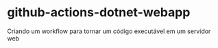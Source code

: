 # github-actions-dotnet-webapp
Criando um workflow para tornar um código executável em um servidor web
